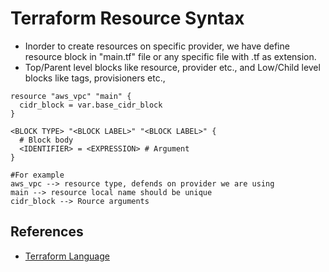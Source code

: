 # Terraform Resource Syntax
- Inorder to create resources on specific provider, we have define resource block in "main.tf" file or any specific file with .tf as extension.
- Top/Parent level blocks like resource, provider etc., and Low/Child level blocks like tags, provisioners etc.,
```
resource "aws_vpc" "main" {
  cidr_block = var.base_cidr_block
}

<BLOCK TYPE> "<BLOCK LABEL>" "<BLOCK LABEL>" {
  # Block body
  <IDENTIFIER> = <EXPRESSION> # Argument
}

#For example
aws_vpc --> resource type, defends on provider we are using
main --> resource local name should be unique
cidr_block --> Rource arguments
```

## References
- [Terraform Language](https://www.terraform.io/docs/language/index.html)